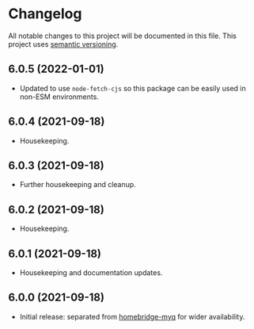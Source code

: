 # Changelog

All notable changes to this project will be documented in this file. This project uses [semantic versioning](https://semver.org/).

## 6.0.5 (2022-01-01)
  * Updated to use `node-fetch-cjs` so this package can be easily used in non-ESM environments.

## 6.0.4 (2021-09-18)
  * Housekeeping.

## 6.0.3 (2021-09-18)
  * Further housekeeping and cleanup.

## 6.0.2 (2021-09-18)
  * Housekeeping.

## 6.0.1 (2021-09-18)
  * Housekeeping and documentation updates.

## 6.0.0 (2021-09-18)
  * Initial release: separated from [homebridge-myq](https://github.com/hjdhjd/homebridge-myq) for wider availability.

